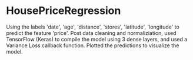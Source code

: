 # HousePriceRegression
Using the labels 'date', 'age', 'distance', 'stores', 'latitude', 'longitude'  to predict the feature 'price'.
Post data cleaning and normaliziation, used TensorFlow (Keras) to compile the model using 3 dense layers, and used a Variance Loss callback function.
Plotted the predictions to visualize the model.
